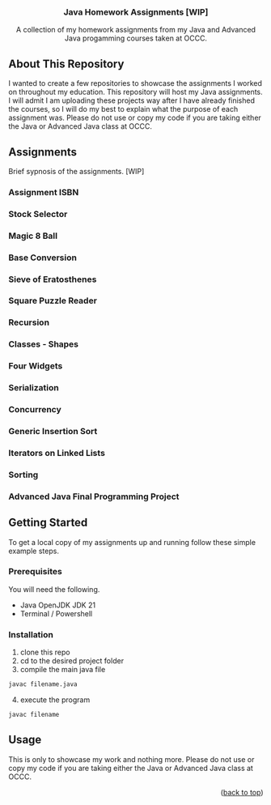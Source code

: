 <a name="readme-top"></a>

<div align="center">
  <h3 align="center">Java Homework Assignments [WIP]</h3>
  <p align="center">
    A collection of my homework assignments from my Java and Advanced Java progamming courses taken at OCCC.
  </p>
</div>


<!-- ABOUT THIS REPOSITORY -->
## About This Repository

I wanted to create a few repositories to showcase the assignments I worked on throughout my education. This repository will host my Java assignments. I will admit I am uploading these projects way after I have already finished the courses, so I will do my best to explain what the purpose of each assignment was. Please do not use or copy my code if you are taking either the Java or Advanced Java class at OCCC.


<!-- ASSIGNMENT BREAKDOWN -->
## Assignments

Brief sypnosis of the assignments.
[WIP] 

### Assignment ISBN
### Stock Selector
### Magic 8 Ball
### Base Conversion
### Sieve of Eratosthenes
### Square Puzzle Reader
### Recursion
### Classes - Shapes
### Four Widgets
### Serialization
### Concurrency
### Generic Insertion Sort
### Iterators on Linked Lists
### Sorting
### Advanced Java Final Programming Project


<!-- GETTING STARTED -->
## Getting Started

To get a local copy of my assignments up and running follow these simple example steps.

### Prerequisites

You will need the following.
* Java OpenJDK JDK 21
* Terminal / Powershell

### Installation

1. clone this repo
2. cd to the desired project folder
3. compile the main java file
```bash
javac filename.java
```
4. execute the program
```bash
javac filename
```


<!-- USAGE EXAMPLES -->
## Usage

This is only to showcase my work and nothing more. Please do not use or copy my code if you are taking either the Java or Advanced Java class at OCCC.

<p align="right">(<a href="#readme-top">back to top</a>)</p>
